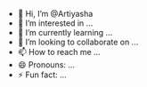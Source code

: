 - 👋 Hi, I’m @Artiyasha
- 👀 I’m interested in ...
- 🌱 I’m currently learning ...
- 💞️ I’m looking to collaborate on ...
- 📫 How to reach me ...
- 😄 Pronouns: ...
- ⚡ Fun fact: ...

<!---
Artiyasha/Artiyasha is a ✨ special ✨ repository because its `README.md` (this file) appears on your GitHub profile.
You can click the Preview link to take a look at your changes.
--->
